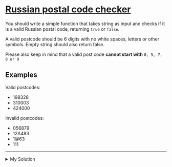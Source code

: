 # [Russian postal code checker](https://www.codewars.com/kata/552e45cc30b0dbd01100001a)

You should write a simple function that takes string as input and checks if it is a valid Russian postal code, returning `true` or `false`.

A valid postcode should be 6 digits with no white spaces, letters or other symbols. Empty string should also return false.

Please also keep in mind that a valid post code **cannot start with** `0, 5, 7, 8 or 9`

## Examples

Valid postcodes:

- 198328
- 310003
- 424000

Invalid postcodes:

- 056879
- 12A483
- 1@63
- 111

---

<details><summary>My Solution</summary>

```js
function zipvalidate(postcode) {
  let regext = new RegExp(/^[1,2,3,4,6][0-9]{5}$/)
  return regext.test(postcode)
}
```

</details>
